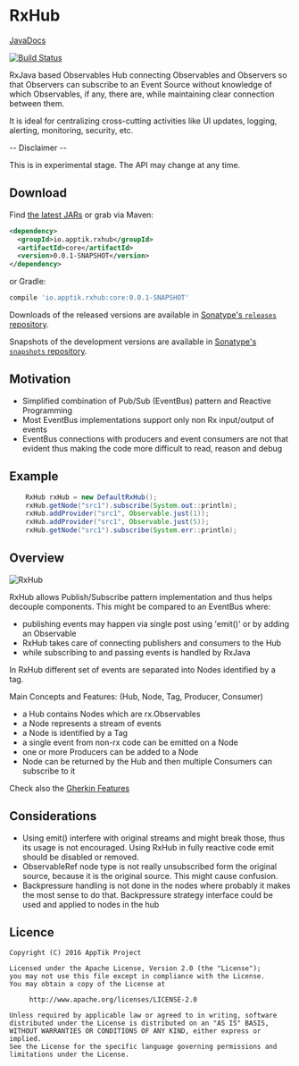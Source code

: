 # RxHub

[JavaDocs](http://apptik.github.io/rxhub/)

[![Build Status](https://travis-ci.org/apptik/rxHub.svg?branch=master)](https://travis-ci.org/apptik/rxHub)

RxJava based Observables Hub connecting Observables and Observers so that 
Observers can subscribe to an Event Source without knowledge of which 
Observables, if any, there are, while maintaining clear connection between them.

It is ideal for centralizing cross-cutting activities like 
UI updates, logging, alerting, monitoring, security, etc.

-- Disclaimer --

This is in experimental stage. The API may change at any time.

## Download

Find [the latest JARs][mvn] or grab via Maven:
```xml
<dependency>
  <groupId>io.apptik.rxhub</groupId>
  <artifactId>core</artifactId>
  <version>0.0.1-SNAPSHOT</version>
</dependency>
```
or Gradle:
```groovy
compile 'io.apptik.rxhub:core:0.0.1-SNAPSHOT'
```

Downloads of the released versions are available in [Sonatype's `releases` repository][release].

Snapshots of the development versions are available in [Sonatype's `snapshots` repository][snap].


## Motivation

*   Simplified combination of Pub/Sub (EventBus) pattern and Reactive Programming
*   Most EventBus implementations support only non Rx input/output of events
*   EventBus connections with producers and event consumers are not that evident thus making the code more difficult to read, reason and debug 



## Example

```java
	RxHub rxHub = new DefaultRxHub();
	rxHub.getNode("src1").subscribe(System.out::println);
	rxHub.addProvider("src1", Observable.just(1));
	rxHub.addProvider("src1", Observable.just(5));
	rxHub.getNode("src1").subscribe(System.err::println);
```

## Overview

![RxHub](https://raw.githubusercontent.com/apptik/rxhub/master/img/RxHub.png)

RxHub allows Publish/Subscribe pattern implementation and thus helps
decouple components. This might be compared to an EventBus where:

*   publishing events may happen via single post using 'emit()' 
or by adding an Observable
*   RxHub takes care of connecting publishers and consumers to the Hub
*   while subscribing to and passing events is handled by RxJava

In RxHub different set of events are separated into Nodes identified by a tag.

Main Concepts and Features:
(Hub, Node, Tag, Producer, Consumer)

*   a Hub contains Nodes which are rx.Observables
*   a Node represents a stream of events
*   a Node is identified by a Tag
*   a single event from non-rx code can be emitted on a Node 
*   one or more Producers can be added to a Node
*   Node can be returned by the Hub and then multiple Consumers can subscribe to it

Check also the [Gherkin Features][features]

## Considerations

*   Using emit() interfere with original streams and might break those, thus its usage is not encouraged. 
Using RxHub in fully reactive code emit should be disabled or removed.
*   ObservableRef node type is not really unsubscribed form the original source,
because it is the original source. This might cause confusion.
*   Backpressure handling is not done in the nodes where probably it makes the most sense to do that.
Backpressure strategy interface could be used and applied to nodes in the hub

## Licence

    Copyright (C) 2016 AppTik Project

    Licensed under the Apache License, Version 2.0 (the "License");
    you may not use this file except in compliance with the License.
    You may obtain a copy of the License at

         http://www.apache.org/licenses/LICENSE-2.0

    Unless required by applicable law or agreed to in writing, software
    distributed under the License is distributed on an "AS IS" BASIS,
    WITHOUT WARRANTIES OR CONDITIONS OF ANY KIND, either express or implied.
    See the License for the specific language governing permissions and
    limitations under the License.


[mvn]: http://search.maven.org/#search|ga|1|io.apptik.rxhub.core
 [release]: https://oss.sonatype.org/content/repositories/releases/io/apptik/rxhub/core
 [snap]: https://oss.sonatype.org/content/repositories/snapshots/io/apptik/rxhub/core
 [features]: https://github.com/apptik/rxHub/tree/master/lib/src/test/resources/features
 